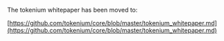 The tokenium whitepaper has been moved to:

[https://github.com/tokenium/core/blob/master/tokenium_whitepaper.md](https://github.com/tokenium/core/blob/master/tokenium_whitepaper.md)
